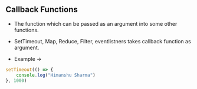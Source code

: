 ## Callback Functions
- The function which can be  passed as an argument into some other functions.
- SetTimeout, Map, Reduce, Filter, eventlistners takes callback function as argument.

- Example -> 
```javascript
setTimeout(() => {
    console.log("Himanshu Sharma")
}, 1000)
```
